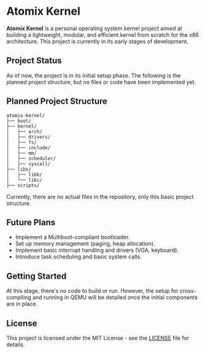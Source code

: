 
# Atomix Kernel

**Atomix Kernel** is a personal operating system kernel project aimed at building a lightweight, modular, and efficient kernel from scratch for the x86 architecture. This project is currently in its early stages of development.

## Project Status

As of now, the project is in its initial setup phase. The following is the planned project structure, but no files or code have been implemented yet.

## Planned Project Structure

```
atomix-kernel/
├── boot/
├── kernel/
│   ├── arch/
│   ├── drivers/
│   ├── fs/
│   ├── include/
│   ├── mm/
│   ├── scheduler/
│   ├── syscall/
├── libs/
│   ├── libk/
│   └── libc/
├── scripts/
```

Currently, there are no actual files in the repository, only this basic project structure.

## Future Plans

- Implement a Multiboot-compliant bootloader.
- Set up memory management (paging, heap allocation).
- Implement basic interrupt handling and drivers (VGA, keyboard).
- Introduce task scheduling and basic system calls.

## Getting Started

At this stage, there's no code to build or run. However, the setup for cross-compiling and running in QEMU will be detailed once the initial components are in place.

## License

This project is licensed under the MIT License - see the [LICENSE](LICENSE) file for details.
